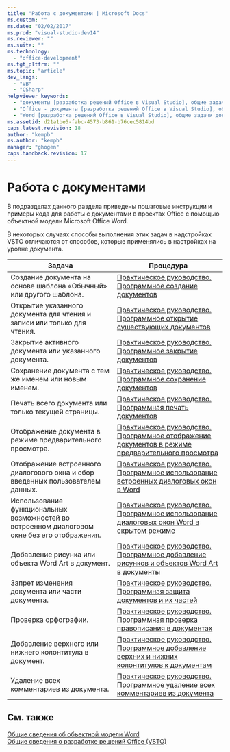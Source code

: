 ```yaml
---
title: "Работа с документами | Microsoft Docs"
ms.custom: ""
ms.date: "02/02/2017"
ms.prod: "visual-studio-dev14"
ms.reviewer: ""
ms.suite: ""
ms.technology: 
  - "office-development"
ms.tgt_pltfrm: ""
ms.topic: "article"
dev_langs: 
  - "VB"
  - "CSharp"
helpviewer_keywords: 
  - "документы [разработка решений Office в Visual Studio], общие задачи"
  - "Office - документы [разработка решений Office в Visual Studio], общие задачи"
  - "Word [разработка решений Office в Visual Studio], общие задачи документа"
ms.assetid: d21a1be6-fabc-4573-b861-b76cec5814bd
caps.latest.revision: 18
author: "kempb"
ms.author: "kempb"
manager: "ghogen"
caps.handback.revision: 17
---
```

# Работа с документами
  В подразделах данного раздела приведены пошаговые инструкции и примеры кода для работы с документами в проектах Office с помощью объектной модели Microsoft Office Word.  
  
 В некоторых случаях способы выполнения этих задач в надстройках VSTO отличаются от способов, которые применялись в настройках на уровне документа.  
  
|Задача|Процедура|  
|------------|---------------|  
|Создание документа на основе шаблона «Обычный» или другого шаблона.|[Практическое руководство. Программное создание документов](../vsto/how-to-programmatically-create-new-documents.md)|  
|Открытие указанного документа для чтения и записи или только для чтения.|[Практическое руководство. Программное открытие существующих документов](../vsto/how-to-programmatically-open-existing-documents.md)|  
|Закрытие активного документа или указанного документа.|[Практическое руководство. Программное закрытие документов](../vsto/how-to-programmatically-close-documents.md)|  
|Сохранение документа с тем же именем или новым именем.|[Практическое руководство. Программное сохранение документов](../vsto/how-to-programmatically-save-documents.md)|  
|Печать всего документа или только текущей страницы.|[Практическое руководство. Программная печать документов](../vsto/how-to-programmatically-print-documents.md)|  
|Отображение документа в режиме предварительного просмотра.|[Практическое руководство. Программное отображение документов в режиме предварительного просмотра](../vsto/how-to-programmatically-display-documents-in-print-preview.md)|  
|Отображение встроенного диалогового окна и сбор введенных пользователем данных.|[Практическое руководство. Программное использование встроенных диалоговых окон в Word](../vsto/how-to-programmatically-use-built-in-dialog-boxes-in-word.md)|  
|Использование функциональных возможностей во встроенном диалоговом окне без его отображения.|[Практическое руководство. Программное использование диалоговых окон Word в скрытом режиме](../vsto/how-to-programmatically-use-word-dialog-boxes-in-hidden-mode.md)|  
|Добавление рисунка или объекта Word Art в документ.|[Практическое руководство. Программное добавление рисунков и объектов Word Art в документы](../vsto/how-to-programmatically-add-pictures-and-word-art-to-documents.md)|  
|Запрет изменения документа или части документа.|[Практическое руководство. Программная защита документов и их частей](../vsto/how-to-programmatically-protect-documents-and-parts-of-documents.md)|  
|Проверка орфографии.|[Практическое руководство. Программная проверка правописания в документах](../vsto/how-to-programmatically-check-spelling-in-documents.md)|  
|Добавление верхнего или нижнего колонтитула в документ.|[Практическое руководство. Программное добавление верхних и нижних колонтитулов к документам](../vsto/how-to-programmatically-add-headers-and-footers-to-documents.md)|  
|Удаление всех комментариев из документа.|[Практическое руководство. Программное удаление всех комментариев из документа](../vsto/how-to-programmatically-remove-all-comments-from-documents.md)|  
  
## См. также  
 [Общие сведения об объектной модели Word](../vsto/word-object-model-overview.md)   
 [Общие сведения о разработке решений Office &#40;VSTO&#41;](../vsto/office-solutions-development-overview-vsto.md)  
  
  